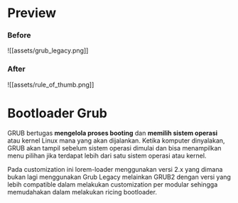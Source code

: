 # Preview
### Before
![[assets/grub_legacy.png]]
### After
![[assets/rule_of_thumb.png]]

# Bootloader Grub
GRUB bertugas **mengelola proses booting** dan **memilih sistem operasi** atau kernel Linux mana yang akan dijalankan. Ketika komputer dinyalakan, GRUB akan tampil sebelum sistem operasi dimulai dan bisa menampilkan menu pilihan jika terdapat lebih dari satu sistem operasi atau kernel.

Pada customization ini lorem-loader menggunakan versi 2.x yang dimana bukan lagi menggunakan Grub Legacy melainkan GRUB2 dengan versi yang lebih compatible dalam melakukan customization per modular sehingga memudahakan dalam melakukan ricing bootloader.